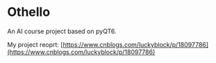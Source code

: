 # Othello

An AI course project based on pyQT6.

My project reoprt: [https://www.cnblogs.com/luckyblock/p/18097786](https://www.cnblogs.com/luckyblock/p/18097786)
